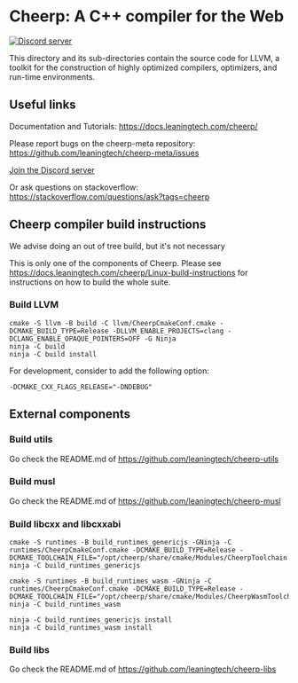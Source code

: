 Cheerp: A C++ compiler for the Web
==================================

[![Discord server](https://img.shields.io/discord/988743885121548329?color=%235865F2&logo=discord&logoColor=%23fff)][discord-invite]

This directory and its sub-directories contain the source code for LLVM,
a toolkit for the construction of highly optimized compilers,
optimizers, and run-time environments.

Useful links
------------

Documentation and Tutorials:
https://docs.leaningtech.com/cheerp/

Please report bugs on the cheerp-meta repository:
https://github.com/leaningtech/cheerp-meta/issues

[Join the Discord server][discord-invite]

Or ask questions on stackoverflow:
https://stackoverflow.com/questions/ask?tags=cheerp

Cheerp compiler build instructions
----------------------------------

We advise doing an out of tree build, but it's not necessary

This is only one of the components of Cheerp. Please see https://docs.leaningtech.com/cheerp/Linux-build-instructions for instructions on how to build the whole suite.


### Build LLVM

```
cmake -S llvm -B build -C llvm/CheerpCmakeConf.cmake -DCMAKE_BUILD_TYPE=Release -DLLVM_ENABLE_PROJECTS=clang -DCLANG_ENABLE_OPAQUE_POINTERS=OFF -G Ninja
ninja -C build
ninja -C build install
```
For development, consider to add the following option:
```
-DCMAKE_CXX_FLAGS_RELEASE="-DNDEBUG"
```

## External components

### Build utils

Go check the README.md of https://github.com/leaningtech/cheerp-utils

### Build musl

Go check the README.md of https://github.com/leaningtech/cheerp-musl

### Build libcxx and libcxxabi

```
cmake -S runtimes -B build_runtimes_genericjs -GNinja -C runtimes/CheerpCmakeConf.cmake -DCMAKE_BUILD_TYPE=Release -DCMAKE_TOOLCHAIN_FILE="/opt/cheerp/share/cmake/Modules/CheerpToolchain.cmake"
ninja -C build_runtimes_genericjs

cmake -S runtimes -B build_runtimes_wasm -GNinja -C runtimes/CheerpCmakeConf.cmake -DCMAKE_BUILD_TYPE=Release -DCMAKE_TOOLCHAIN_FILE="/opt/cheerp/share/cmake/Modules/CheerpWasmToolchain.cmake"
ninja -C build_runtimes_wasm

ninja -C build_runtimes_genericjs install
ninja -C build_runtimes_wasm install
```

### Build libs

Go check the README.md of https://github.com/leaningtech/cheerp-libs

[discord-invite]: https://discord.gg/3UfTSbWdYy
